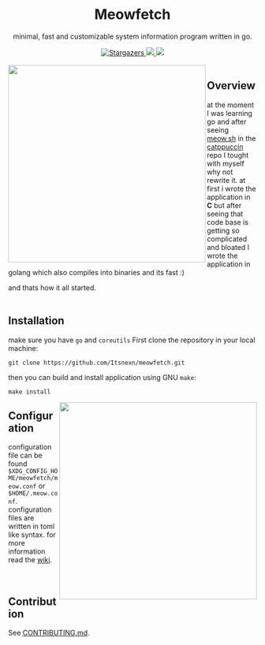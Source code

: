 <!-- Written by itsnexn -->
<div align="center">
  <div>
    <h1>Meowfetch</h1>
    <p>minimal, fast and customizable system information program written in go.</p>
  </div>
  <div>
    <a href="https://github.com/itsnexn/meowfetch/stargazers">
		  <img alt="Stargazers" src="https://img.shields.io/github/stars/itsnexn/meowfetch?style=for-the-badge&color=a6e3a1&labelColor=302D41">
    </a>
    <a href="https://github.com/Itsnexn/meowfetch/issues">
      <img src="https://img.shields.io/github/issues/itsnexn/meowfetch?style=for-the-badge&color=f9e2af&logoColor=D9E0EE&labelColor=302D41">
    </a>
     <a href="https://github.com/Itsnexn/meowfetch/blob/master/LICENSE.txt">
      <img src="https://img.shields.io/github/license/itsnexn/meowfetch?style=for-the-badge&color=89b4fa&logoColor=D9E0EE&labelColor=302D41">
    </a>
  </div>
</div>
<br>


<img align="left" width="400" src="https://raw.githubusercontent.com/Itsnexn/meowfetch/master/assets/default.png">

## Overview
at the moment I was learning go and after seeing [meow.sh](https://github.com/catppuccin/catppuccin/blob/main/resources/meow.sh) in the [catppuccin](https://github.com/catppuccin/catppuccin)
repo I tought with myself why not rewrite it. at first i wrote the application in **C** but after seeing that code base is getting so complicated and bloated I wrote the application in golang
which also compiles into binaries and its fast :)

and thats how it all started.
<br>
<br>

## Installation
make sure you have `go` and `coreutils`
First clone the repository in your local machine:
```
git clone https://github.com/Itsnexn/meowfetch.git
```
then you can build and install application using GNU `make`:
```
make install
```

<img align="right" width="400" src="https://raw.githubusercontent.com/Itsnexn/meowfetch/master/assets/pride.png">

## Configuration
configuration file can be found `$XDG_CONFIG_HOME/meowfetch/meow.conf` or `$HOME/.meow.conf`. configuration files are written in
toml like syntax. for more information read the [wiki](https://github.com/Itsnexn/meowfetch/issues).
<br>
<br>
<br>

## Contribution
See [CONTRIBUTING.md](https://github.com/Itsnexn/meowfetch/blob/master/CONTRIBUTING.md).
